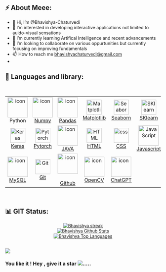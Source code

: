 ## ⚡ About Meee:
- 👋 Hi, I’m @Bhavishya-Chaturvedi
- 👀 I’m interested in developing interactive applications not limited to auido-visual sensations 
- 🌱 I’m currently learning Artifical Intelligence and recent advancements
- 💞️ I’m looking to collaborate on various oppurtunities but currently focusing on improving fundamentals
- 📫 How to reach me bhavishyachaturvedi@gmail.com
- 
## 🚀 Languages and library:
<br>

<table>
  <tr>
    <td align="center" width="96">
      <a href="https://www.python.org" target="_blank">
        <img src="https://techstack-generator.vercel.app/python-icon.svg" alt="icon" width="65" height="65" />
      </a>
      <br>Python
    </td>
    <td align="center" width="96">
      <a href="https://numpy.org" target="_blank">  
        <img src="https://user-images.githubusercontent.com/98330/63813335-20cd4b80-c8e2-11e9-9c04-e4dbf7285aa1.png" alt="icon" width="65" height="65" />
      <br>Numpy
    </td>
    <td align="center" width="96">
      <a href="https://pandas.pydata.org" target="_blank">  
       <img src="https://upload.wikimedia.org/wikipedia/commons/thumb/2/22/Pandas_mark.svg/1200px-Pandas_mark.svg.png" alt="icon" width="65" height="65" />
      <br>Pandas
    </td>
    <td align="center" width="96">
      <a href="https://matplotlib.org" target="_blank">
        <img src="https://upload.wikimedia.org/wikipedia/commons/thumb/0/01/Created_with_Matplotlib-logo.svg/1024px-Created_with_Matplotlib-logo.svg.png" width="48" height="48" alt="Matplotlib" />
      <br>Matplotlib
    </td>
    <td align="center" width="96">
     <a href="https://seaborn.pydata.org" target="_blank">
        <img src="https://user-images.githubusercontent.com/315810/92161415-9e357100-edfe-11ea-917d-f9e33fd60741.png" width="48" height="48" alt="Seaborn" />
      <br>Seaborn
    </td>  
     <td align="center" width="96">
      <a href="https://scikit-learn.org/stable" target="_blank">
        <img src="https://upload.wikimedia.org/wikipedia/commons/thumb/0/05/Scikit_learn_logo_small.svg/2560px-Scikit_learn_logo_small.svg.png" width="48" height="48" alt="SKlearn" />
      <br>SKlearn
    </td>
    <td align="center" width="96"> 
      <a href="https://www.tensorflow.org" target="_blank">
        <img src="https://www.tensorflow.org/resources/images/tf-logo-card-16x9.png" width="48" height="48" alt="TensorFlow" />
      <br>TensorFlow
    </td>  
  </tr>
  <tr>
    <td align="center" width="96">
      <a href="https://keras.io" target="_blank">
        <img src="https://keras.io/img/logo.png" width="48" height="48" alt="Keras" />
      <br>Keras
    </td>  
    <td align="center"  width="96"> 
      <a href = "https://pytorch.org" target="_blank">
        <img src="https://pytorch.org/assets/images/pytorch-logo.png" width="48" height="48" alt="Pytorch" />
      <br>Pytorch
    </td>   
    <td align="center"  width="96">
        <a href="https://www.java.com/en/" target="_blank">
          <img src="https://techstack-generator.vercel.app/java-icon.svg" alt="icon" width="65" height="65" />
        <br>JAVA
    </td>
    <td align="center"  width="96">
    <a href="https://www.w3schools.com/html/" target="_blank">
        <img src="https://skillicons.dev/icons?i=html" width="48" height="48" alt="HTML" />
      <br>HTML
    </td>
    <td align="center" width="96">
    <a href="https://www.w3schools.com/css/" target="_blank">
        <img src="https://skillicons.dev/icons?i=css" width="48" height="48" alt="css" />
      <br>CSS
    </td>
      <td align="center" width="96">
       <a href="https://www.w3schools.com/js/"
      target="_blank">
        <img src="https://techstack-generator.vercel.app/js-icon.svg" alt="JavaScript" width="65" height="65" />
      <br>Javascript
       </td>
    <td align="center" width="96">
      <a href="https://flask.palletsprojects.com/en/2.0.x" target="_blank"> 
        <img src="https://miro.medium.com/max/438/1*0G5zu7CnXdMT9pGbYUTQLQ.png" width="48" height="48" />
      <br>Flask
      </td>
        
  </tr>
  <tr>
    <td align="center" width="96">
      <a href="https://www.mysql.com/" target="_blank">
      <img src="https://techstack-generator.vercel.app/mysql-icon.svg" alt="icon" width="65" height="65" />
      <br>MySQL
      </td>
    <td align="center" width="96"> 
      <a href="https://git-scm.com/" target="_blank">
        <img src="https://user-images.githubusercontent.com/25181517/192108372-f71d70ac-7ae6-4c0d-8395-51d8870c2ef0.png" width="48" height="48" alt="Git" />
      <br>Git
    </td>
    <td align="center" width="96">
      <a href="https://github.com/" target="_blank">
        <div style="display: flex;"><img src="https://techstack-generator.vercel.app/github-icon.svg" alt="icon" width="65" style="width: 65px; height: 65px;    margin-right: 0px; margin-bottom: 0px;" /></div>
      <br>Github
    </td>
    <td align="center" width="96">
      <a href="https://docs.opencv.org/4.x/d6/d00/tutorial_py_root.html" target="_blank">
        <img src="https://editor.analyticsvidhya.com/uploads/232202.png" alt="icon" width="65" height="65" alt = "OpenCV" />
      <br>OpenCV
      </td>
     <td align="center" width="96">
        <a href="https://www.langchain.com/" target="_blank">
        <img src="https://blog.logomyway.com/wp-content/uploads/2023/08/chatgpt-logo.png" alt="icon" width="65" height="65" />
       <br>ChatGPT
    </td>   
 </tr>
</table>

<br/>


## 📊 GIT Status:
<p align="center">
    <a href="https://github.com/Bhavishya-Chaturvedi/github-readme-streak-stats">
        <img title="🔥 Get streak stats for your profile at git.io/streak-stats" alt="Bhavishya streak" src="https://github-readme-streak-stats.herokuapp.com/?user=Bhavishya-Chaturvedi&theme=black-ice&hide_border=true&stroke=0000&background=060A0CD0"/>
    </a>
  <br/>
  <a href="https://github.com/Bhavishya-Chaturvedi/github-readme-stats"><img alt="Bhavishya Github Stats" src="https://github-readme-stats.vercel.app/api?username=Bhavishya-Chaturvedi&show_icons=true&count_private=true&theme=react&hide_border=true&bg_color=0D1117" /></a>
  <br/>
  <a href="https://github.com/Bhavishya-Chaturvedi/github-readme-stats"><img alt="Bhavishya Top Languages" src="https://github-readme-stats.vercel.app/api/top-langs/?username=Bhavishya-Chaturvedi&langs_count=8&count_private=true&layout=compact&theme=react&hide_border=true&bg_color=0D1117" /></a>
  <br/>
  <br/>

![](https://komarev.com/ghpvc/?username=Bhavishya-Chaturvedi&style=for-the-badge)

### You like it ! Hey , give it a star <img src="https://img.icons8.com/fluency/20/000000/star.png" />.....

<br/>
<br/>
<!---
Bhavishya-Chaturvedi/Bhavishya-Chaturvedi is a ✨ special ✨ repository because its `README.md` (this file) appears on your GitHub profile.
You can click the Preview link to take a look at your changes.
--->
